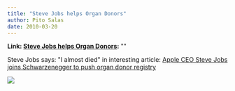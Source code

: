```yaml
---
title: "Steve Jobs helps Organ Donors"
author: Pito Salas
date: 2010-03-20
---
```


**Link: [Steve Jobs helps Organ Donors](None):** ""

Steve Jobs says: "I almost died" in interesting article: [Apple CEO Steve Jobs
joins Schwarzenegger to push organ donor
registry](<http://www.mercurynews.com/breaking-news/ci_14714795>)

![](https://i0.wp.com/img.zemanta.com/pixy.gif?w=584)


